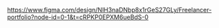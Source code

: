 https://www.figma.com/design/NlH3naDNbp8x1rGeS27GLy/Freelancer-portfolio?node-id=0-1&t=cRPKP0EPXM6ueBdS-0
